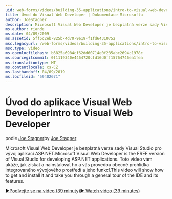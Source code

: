 ```yaml
---
uid: web-forms/videos/building-35-applications/intro-to-visual-web-developer
title: Úvod do Visual Web Developer | Dokumentace Microsoftu
author: JoeStagner
description: Microsoft Visual Web Developer je bezplatná verze sady Visual Studio pro vývoj aplikací ASP.NET. Toto video vám ukáže, jak získat a nainstalovat ho a t...
ms.author: riande
ms.date: 04/09/2009
ms.assetid: 5ff5c2eb-825b-4d70-9e19-f1fd64310752
msc.legacyurl: /web-forms/videos/building-35-applications/intro-to-visual-web-developer
msc.type: video
ms.openlocfilehash: b6825a6984cf62dd60714e0f235abc2694c1978c
ms.sourcegitcommit: 0f1119340e4464720cfd16d0ff15764746ea1fea
ms.translationtype: MT
ms.contentlocale: cs-CZ
ms.lasthandoff: 04/09/2019
ms.locfileid: "59402671"
---
```

# <a name="intro-to-visual-web-developer"></a><span data-ttu-id="cd812-104">Úvod do aplikace Visual Web Developer</span><span class="sxs-lookup"><span data-stu-id="cd812-104">Intro to Visual Web Developer</span></span>

<span data-ttu-id="cd812-105">podle [Joe Stagner](https://github.com/JoeStagner)</span><span class="sxs-lookup"><span data-stu-id="cd812-105">by [Joe Stagner](https://github.com/JoeStagner)</span></span>

<span data-ttu-id="cd812-106">Microsoft Visual Web Developer je bezplatná verze sady Visual Studio pro vývoj aplikací ASP.NET.</span><span class="sxs-lookup"><span data-stu-id="cd812-106">Microsoft Visual Web Developer is the FREE version of Visual Studio for developing ASP.NET applications.</span></span> <span data-ttu-id="cd812-107">Toto video vám ukáže, jak získat a nainstalovat ho a vás provedou obecné prohlídka integrovaného vývojového prostředí a jeho funkcí.</span><span class="sxs-lookup"><span data-stu-id="cd812-107">This video will show how to get and install it and take you through a general tour of the IDE and its features.</span></span>

[<span data-ttu-id="cd812-108">&#9654;Podívejte se na video (39 minuty)</span><span class="sxs-lookup"><span data-stu-id="cd812-108">&#9654; Watch video (39 minutes)</span></span>](https://channel9.msdn.com/Blogs/ASP-NET-Site-Videos/intro-to-visual-web-developer)
